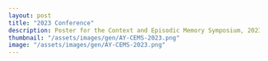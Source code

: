 ```yaml
---
layout: post
title: "2023 Conference"
description: Poster for the Context and Episodic Memory Symposium, 2023
thumbnail: "/assets/images/gen/AY-CEMS-2023.png"
image: "/assets/images/gen/AY-CEMS-2023.png"
---
```

